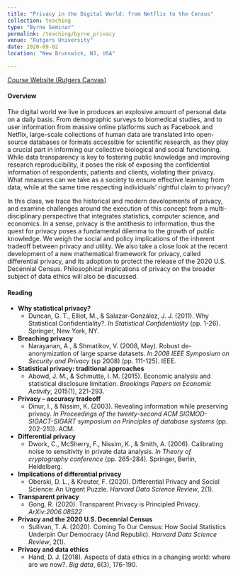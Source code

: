 ```yaml
---
title: "Privacy in the Digital World: from Netflix to the Census"
collection: teaching
type: "Byrne Seminar"
permalink: /teaching/byrne_privacy
venue: "Rutgers University"
date: 2020-09-02
location: "New Brunswick, NJ, USA"

---
```



[Course Website (Rutgers Canvas)](https://rutgers.instructure.com/courses/64491/assignments/syllabus)
 

#### Overview

The digital world we live in produces an explosive amount of personal data on a daily basis. From demographic surveys to biomedical studies, and to user information from massive online platforms such as Facebook and Netflix, large-scale collections of human data are translated into open-source databases or formats accessible for scientific research, as they play a crucial part in informing our collective biological and social functioning. While data transparency is key to fostering public knowledge and improving research reproducibility, it poses the risk of exposing the confidential information of respondents, patients and clients, violating their privacy. What measures can we take as a society to ensure effective learning from data, while at the same time respecting individuals’ rightful claim to privacy?

In this class, we trace the historical and modern developments of privacy, and examine challenges around the execution of this concept from a multi-disciplinary perspective that integrates statistics, computer science, and economics. In a sense, privacy is the antithesis to information, thus the quest for privacy poses a fundamental dilemma to the growth of public knowledge. We weigh the social and policy implications of the inherent tradeoff between privacy and utility. We also take a close look at the recent development of a new mathematical framework for privacy, called differential privacy, and its adoption to protect the release of the 2020 U.S. Decennial Census. Philosophical implications of privacy on the broader subject of data ethics will also be discussed.  

#### Reading

* **Why statistical privacy?**
  * Duncan, G. T., Elliot, M., & Salazar-González, J. J. (2011). Why Statistical Confidentiality?. _In Statistical Confidentiality_ (pp. 1-26). Springer, New York, NY.
* **Breaching privacy**
  * Narayanan, A., & Shmatikov, V. (2008, May). Robust de-anonymization of large sparse datasets. _In 2008 IEEE Symposium on Security and Privacy_ (sp 2008) (pp. 111-125). IEEE.
* **Statistical privacy: traditional approaches**
  * Abowd, J. M., & Schmutte, I. M. (2015). Economic analysis and statistical disclosure limitation. _Brookings Papers on Economic Activity_, 2015(1), 221-293. 
* **Privacy – accuracy tradeoff**
  * Dinur, I., & Nissim, K. (2003). Revealing information while preserving privacy. _In Proceedings of the twenty-second ACM SIGMOD-SIGACT-SIGART symposium on Principles of database systems_ (pp. 202-210). ACM.
* **Differential privacy**
  * Dwork, C., McSherry, F., Nissim, K., & Smith, A. (2006). Calibrating noise to sensitivity in private data analysis. _In Theory of cryptography conference_ (pp. 265-284). Springer, Berlin, Heidelberg.
* **Implications of differential privacy**
  * Oberski, D. L., & Kreuter, F. (2020). Differential Privacy and Social Science: An Urgent Puzzle. _Harvard Data Science Review_, 2(1).
* **Transparent privacy**
  * Gong, R. (2020). Transparent Privacy is Principled Privacy. _ArXiv:2006.08522_
* **Privacy and the 2020 U.S. Decennial Census**
  * Sullivan, T. A. (2020). Coming To Our Census: How Social Statistics Underpin Our Democracy (And Republic). _Harvard Data Science Review_, 2(1).
* **Privacy and data ethics**
  * Hand, D. J. (2018). Aspects of data ethics in a changing world: where are we now?. _Big data_, 6(3), 176-190.

